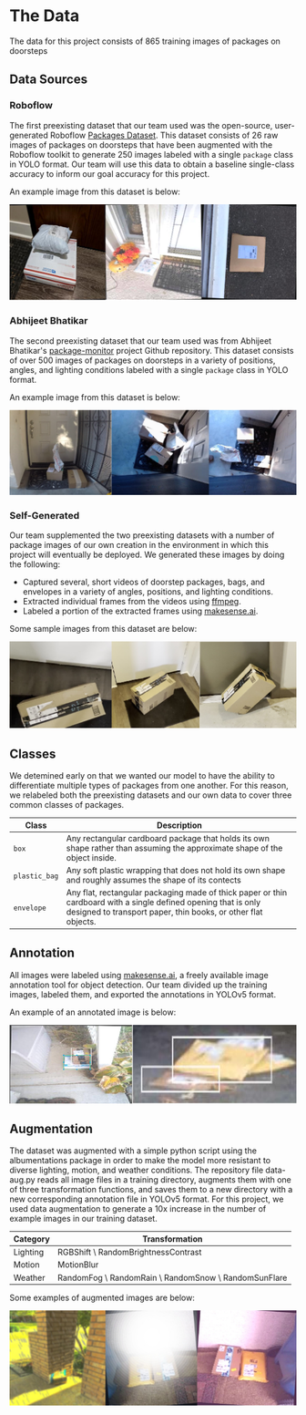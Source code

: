 # The Data
The data for this project consists of 865 training images of packages on doorsteps 
## Data Sources
### Roboflow
The first preexisting dataset that our team used was the open-source, user-generated Roboflow [Packages Dataset](https://public.roboflow.com/object-detection/packages-dataset). This dataset consists of 26 raw images of packages on doorsteps that have been augmented with the Roboflow toolkit to generate 250 images labeled with a single `package` class in YOLO format. Our team will use this data to obtain a baseline single-class accuracy to inform our goal accuracy for this project.  
  
An example image from this dataset is below:   

![](images/roboflow.png?raw=true)
  
### Abhijeet Bhatikar
The second preexisting dataset that our team used was from Abhijeet Bhatikar's [package-monitor](https://github.com/abhatikar/package-monitor) project Github repository. This dataset consists of over 500 images of packages on doorsteps in a variety of positions, angles, and lighting conditions labeled with a single `package` class in YOLO format.  
  
An example image from this dataset is below:  
  
![](images/abhijeet.png?raw=true)

### Self-Generated
Our team supplemented the two preexisting datasets with a number of package images of our own creation in the environment in which this project will eventually be deployed. We generated these images by doing the following:  
- Captured several, short videos of doorstep packages, bags, and envelopes in a variety of angles, positions, and lighting conditions. 
- Extracted individual frames from the videos using [ffmpeg](http://ffmpeg.org/).
- Labeled a portion of the extracted frames using [makesense.ai](https://www.makesense.ai/).  
  
Some sample images from this dataset are below:  
  
![](images/self.png?raw=true) 

## Classes
We detemined early on that we wanted our model to have the ability to differentiate multiple types of packages from one another. For this reason, we relabeled both the preexisting datasets and our own data to cover three common classes of packages.

| Class      | Description |
| ----------- | ----------- |
| `box`      | Any rectangular cardboard package that holds its own shape rather than assuming the approximate shape of the object inside.       |
| `plastic_bag`   | Any soft plastic wrapping that does not hold its own shape and roughly assumes the shape of its contects        |
| `envelope`   | Any flat, rectangular packaging made of thick paper or thin cardboard with a single defined opening that is only designed to transport paper, thin books, or other flat objects.        |

## Annotation
All images were labeled using [makesense.ai](https://www.makesense.ai/), a freely available image annotation tool for object detection. Our team divided up the training images, labeled them, and exported the annotations in YOLOv5 format.

An example of an annotated image is below:  
  
![](images/annotations.png?raw=true)

## Augmentation
The dataset was augmented with a simple python script using the albumentations package in order to make the model more resistant to diverse lighting, motion, and weather conditions. The repository file data-aug.py reads all image files in a training directory, augments them with one of three transformation functions, and saves them to a new directory with a new corresponding annotation file in YOLOv5 format. For this project, we used data augmentation to generate a 10x increase in the number of example images in our training dataset.  

| Category| Transformation|
| ----------- | ----------- |
| Lighting      | RGBShift \ RandomBrightnessContrast       |
| Motion   | MotionBlur        |
| Weather | RandomFog \ RandomRain \ RandomSnow \ RandomSunFlare        |  
  
Some examples of augmented images are below:  
  
![](images/aug-examples.png?raw=true)